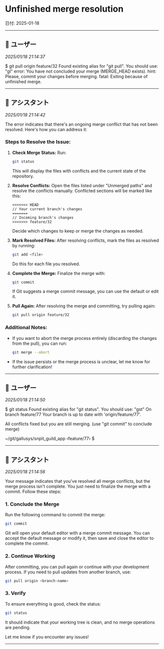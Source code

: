 # Unfinished merge resolution

日付: 2025-01-18

---

## 👤 ユーザー
*2025/01/18 21:14:37*

$ git pull origin feature/32
Found existing alias for "git pull". You should use: "gl"
error: You have not concluded your merge (MERGE_HEAD exists).
hint: Please, commit your changes before merging.
fatal: Exiting because of unfinished merge.

---

## 🤖 アシスタント
*2025/01/18 21:14:42*

The error indicates that there's an ongoing merge conflict that has not been resolved. Here's how you can address it:

### Steps to Resolve the Issue:

1. **Check Merge Status:**
   Run:
   ```bash
   git status
   ```
   This will display the files with conflicts and the current state of the repository.

2. **Resolve Conflicts:**
   Open the files listed under "Unmerged paths" and resolve the conflicts manually. Conflicted sections will be marked like this:
   ```plaintext
   <<<<<<< HEAD
   // Your current branch's changes
   =======
   // Incoming branch's changes
   >>>>>>> feature/32
   ```

   Decide which changes to keep or merge the changes as needed.

3. **Mark Resolved Files:**
   After resolving conflicts, mark the files as resolved by running:
   ```bash
   git add <file>
   ```
   Do this for each file you resolved.

4. **Complete the Merge:**
   Finalize the merge with:
   ```bash
   git commit
   ```
   If Git suggests a merge commit message, you can use the default or edit it.

5. **Pull Again:**
   After resolving the merge and committing, try pulling again:
   ```bash
   git pull origin feature/32
   ```

### Additional Notes:
- If you want to abort the merge process entirely (discarding the changes from the pull), you can run:
  ```bash
  git merge --abort
  ```

- If the issue persists or the merge process is unclear, let me know for further clarification!

---

## 👤 ユーザー
*2025/01/18 21:14:50*

$ git status
Found existing alias for "git status". You should use: "gst"
On branch feature/77
Your branch is up to date with 'origin/feature/77'.

All conflicts fixed but you are still merging.
  (use "git commit" to conclude merge)

~/git/gallusys/snpit_guild_app  ‹feature/77› $

---

## 🤖 アシスタント
*2025/01/18 21:14:56*

Your message indicates that you've resolved all merge conflicts, but the merge process isn't complete. You just need to finalize the merge with a commit. Follow these steps:

### 1. **Conclude the Merge**
Run the following command to commit the merge:

```bash
git commit
```

Git will open your default editor with a merge commit message. You can accept the default message or modify it, then save and close the editor to complete the commit.

### 2. **Continue Working**
After committing, you can pull again or continue with your development process. If you need to pull updates from another branch, use:

```bash
git pull origin <branch-name>
```

### 3. **Verify**
To ensure everything is good, check the status:

```bash
git status
```

It should indicate that your working tree is clean, and no merge operations are pending.

Let me know if you encounter any issues!

---

